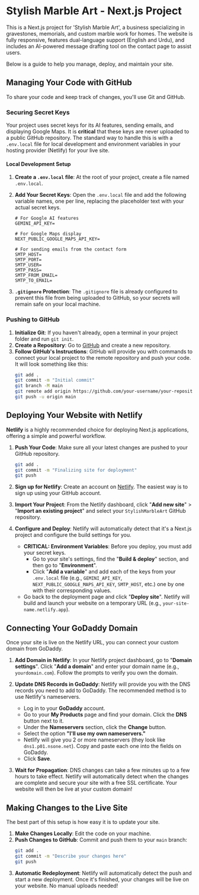 
# Stylish Marble Art - Next.js Project

This is a Next.js project for 'Stylish Marble Art', a business specializing in gravestones, memorials, and custom marble work for homes. The website is fully responsive, features dual-language support (English and Urdu), and includes an AI-powered message drafting tool on the contact page to assist users.

Below is a guide to help you manage, deploy, and maintain your site.

## Managing Your Code with GitHub

To share your code and keep track of changes, you'll use Git and GitHub.

### Securing Secret Keys

Your project uses secret keys for its AI features, sending emails, and displaying Google Maps. It is **critical** that these keys are never uploaded to a public GitHub repository. The standard way to handle this is with a `.env.local` file for local development and environment variables in your hosting provider (Netlify) for your live site.

#### Local Development Setup

1.  **Create a `.env.local` file**: At the root of your project, create a file named `.env.local`.
2.  **Add Your Secret Keys**: Open the `.env.local` file and add the following variable names, one per line, replacing the placeholder text with your actual secret keys.

    ```
    # For Google AI features
    GEMINI_API_KEY=

    # For Google Maps display
    NEXT_PUBLIC_GOOGLE_MAPS_API_KEY=

    # For sending emails from the contact form
    SMTP_HOST=
    SMTP_PORT=
    SMTP_USER=
    SMTP_PASS=
    SMTP_FROM_EMAIL=
    SMTP_TO_EMAIL=
    ```

3.  **`.gitignore` Protection**: The `.gitignore` file is already configured to prevent this file from being uploaded to GitHub, so your secrets will remain safe on your local machine.

### Pushing to GitHub

1.  **Initialize Git**: If you haven't already, open a terminal in your project folder and run `git init`.
2.  **Create a Repository**: Go to [GitHub](https://github.com) and create a new repository.
3.  **Follow GitHub's Instructions**: GitHub will provide you with commands to connect your local project to the remote repository and push your code. It will look something like this:
    ```bash
    git add .
    git commit -m "Initial commit"
    git branch -M main
    git remote add origin https://github.com/your-username/your-repository-name.git
    git push -u origin main
    ```

## Deploying Your Website with Netlify

**Netlify** is a highly recommended choice for deploying Next.js applications, offering a simple and powerful workflow.

1.  **Push Your Code**: Make sure all your latest changes are pushed to your GitHub repository.
    ```bash
    git add .
    git commit -m "Finalizing site for deployment"
    git push
    ```

2.  **Sign up for Netlify**: Create an account on [Netlify](https://www.netlify.com). The easiest way is to sign up using your GitHub account.

3.  **Import Your Project**: From the Netlify dashboard, click "**Add new site**" > "**Import an existing project**" and select your `StylishMarbleArt` GitHub repository.

4.  **Configure and Deploy**: Netlify will automatically detect that it's a Next.js project and configure the build settings for you.
    *   **CRITICAL: Environment Variables**: Before you deploy, you must add your secret keys.
        *   Go to your site's settings, find the "**Build & deploy**" section, and then go to "**Environment**".
        *   Click "**Add a variable**" and add each of the keys from your `.env.local` file (e.g., `GEMINI_API_KEY`, `NEXT_PUBLIC_GOOGLE_MAPS_API_KEY`, `SMTP_HOST`, etc.) one by one with their corresponding values.
    *   Go back to the deployment page and click "**Deploy site**". Netlify will build and launch your website on a temporary URL (e.g., `your-site-name.netlify.app`).

## Connecting Your GoDaddy Domain

Once your site is live on the Netlify URL, you can connect your custom domain from GoDaddy.

1.  **Add Domain in Netlify**: In your Netlify project dashboard, go to "**Domain settings**". Click "**Add a domain**" and enter your domain name (e.g., `yourdomain.com`). Follow the prompts to verify you own the domain.

2.  **Update DNS Records in GoDaddy**: Netlify will provide you with the DNS records you need to add to GoDaddy. The recommended method is to use Netlify's nameservers.
    *   Log in to your **GoDaddy** account.
    *   Go to your **My Products** page and find your domain. Click the **DNS** button next to it.
    *   Under the **Nameservers** section, click the **Change** button.
    *   Select the option **"I'll use my own nameservers."**
    *   Netlify will give you 2 or more nameservers (they look like `dns1.p01.nsone.net`). Copy and paste each one into the fields on GoDaddy.
    *   Click **Save**.

3.  **Wait for Propagation**: DNS changes can take a few minutes up to a few hours to take effect. Netlify will automatically detect when the changes are complete and secure your site with a free SSL certificate. Your website will then be live at your custom domain!

## Making Changes to the Live Site

The best part of this setup is how easy it is to update your site.

1.  **Make Changes Locally**: Edit the code on your machine.
2.  **Push Changes to GitHub**: Commit and push them to your `main` branch:
    ```bash
    git add .
    git commit -m "Describe your changes here"
    git push
    ```
3.  **Automatic Redeployment**: Netlify will automatically detect the push and start a new deployment. Once it's finished, your changes will be live on your website. No manual uploads needed!
